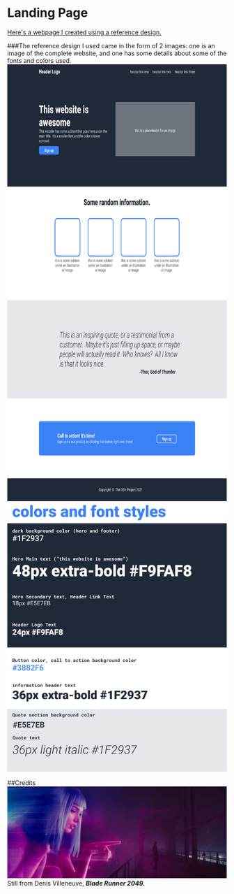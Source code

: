 # Landing Page

<a href="https://aaronsww.github.io/landingPage/">Here's a webpage I created using a reference design.</a>

###The reference design I used came in the form of 2 images: one is an image of the complete website, and one has some details about some of the fonts and colors used.
<img src="images/odin-project.png" height="1000">
<img src="images/colors_and_stuff.png" width="755">

##Credits
<img src="images/Blade-Runner.jpg" width="680">
Still from Denis Villeneuve, <em><strong>Blade Runner 2049<strong><em>.

